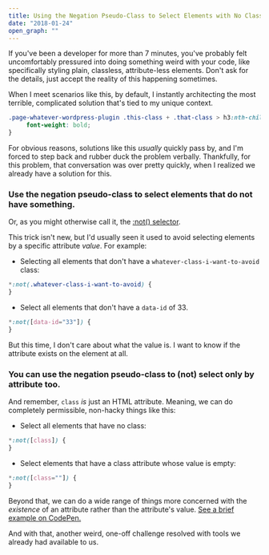 ```yaml
---
title: Using the Negation Pseudo-Class to Select Elements with No Class
date: "2018-01-24"
open_graph: ""
---
```


If you've been a developer for more than 7 minutes, you've probably felt uncomfortably pressured into doing something weird with your code, like specifically styling plain, classless, attribute-less elements. Don't ask for the details, just accept the reality of this happening sometimes.

When I meet scenarios like this, by default, I instantly architecting the most terrible, complicated solution that's tied to my unique context. 

```css
.page-whatever-wordpress-plugin .this-class + .that-class > h3:nth-child(3) ~ span {
     font-weight: bold;
}
```

For obvious reasons, solutions like this _usually_ quickly pass by, and I'm forced to step back and rubber duck the problem verbally. Thankfully, for this problem, that conversation was over pretty quickly, when I realized we already have a solution for this.

### Use the negation pseudo-class to select elements that do **not** have something.

Or, as you might otherwise call it, the [:not() selector](https://developer.mozilla.org/en-US/docs/Web/CSS/:not).

This trick isn't new, but I'd usually seen it used to avoid selecting elements by a specific attribute _value_. For example:

* Selecting all elements that don't have a `whatever-class-i-want-to-avoid` class:
```css
*:not(.whatever-class-i-want-to-avoid) {
}
```

* Select all elements that don't have a `data-id` of 33.
```css
*:not([data-id="33"]) {
}
```

But this time, I don't care about what the value is. I want to know if the attribute exists on the element at all.

### You can use the negation pseudo-class to (not) select only by attribute too.

And remember, `class` _is_ just an HTML attribute. Meaning, we can do completely permissible, non-hacky things like this:

* Select all elements that have no class: 
```css
*:not([class]) {
}
```

* Select elements that have a class attribute whose value is empty:
```css
*:not([class=""]) {
}
```

Beyond that, we can do a wide range of things more concerned with the _existence_ of an attribute rather than the attribute's value. [See a brief example on CodePen.](https://codepen.io/alexmacarthur/pen/zpJeeG/)

And with that, another weird, one-off challenge resolved with tools we already had available to us. 
